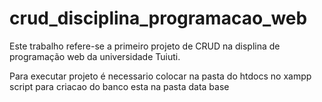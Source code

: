 # crud_disciplina_programacao_web
Este trabalho refere-se a primeiro projeto de CRUD na displina de programação web da universidade Tuiuti.

Para executar projeto é necessario colocar na pasta do htdocs no xampp
script para criacao do banco esta na pasta data base
